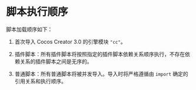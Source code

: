 # 脚本执行顺序

脚本加载顺序如下：

1. 首次导入 Cocos Creator 3.0 的引擎模块 `"cc"`。

2. 插件脚本：所有插件脚本将按照指定的插件脚本依赖关系顺序执行，不存在依赖关系的插件脚本之间是无序的。

3. 普通脚本：所有普通脚本将被并发导入。导入时将严格遵循由 `import` 确定的引用关系和执行顺序。

